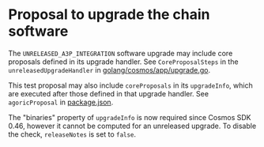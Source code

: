 # Proposal to upgrade the chain software

The `UNRELEASED_A3P_INTEGRATION` software upgrade may include core proposals
defined in its upgrade handler. See `CoreProposalSteps` in the
`unreleasedUpgradeHandler` in
[golang/cosmos/app/upgrade.go](../../../golang/cosmos/app/upgrade.go).

This test proposal may also include `coreProposals` in its `upgradeInfo`, which
are executed after those defined in that upgrade handler. See `agoricProposal`
in [package.json](./package.json).

The "binaries" property of `upgradeInfo` is now required since Cosmos SDK 0.46,
however it cannot be computed for an unreleased upgrade. To disable the check,
`releaseNotes` is set to `false`.